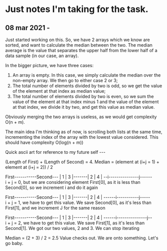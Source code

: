 # Just notes I'm taking for the task.

## 08 mar 2021 - 
Just started working on this. So, we have 2 arrays which we know are sorted, and want to calculate the median between the two. The median average is the value that separates the upper half from the lower half of a data sample (in our case, an array).

In the bigger picture, we have three cases:
1. An array is empty. In this case, we simply calculate the median over the non-empty array. We then go to either case 2 or 3;
2. The total number of elements divided by two is odd, so we get the value of the element at that index as median value;
3. The total number of elements divided by two is even, so we sum the value of the element at that index minus 1 and the value of the element at that index, we divide it by two, and get this value as median value.

Obviously merging the two arrays is useless, as we would get complexity O(n + m). 

The main idea I'm thinking as of now, is scrolling both lists at the same time, incrementing the index of the array with the lowest value considered. This should have complexity O(log(n + m))

Quick ascii art for reference to my future self ---

(Length of First) + (Length of Second) = 4. 
Median = (element at (i+j = 1) + element at (i+j = 2)) / 2

First-----------Second---
| 1 | 3 |-------| 2 | 4 |
--i---------------j------             
i + j = 0, but we are considering element First[0], as it is less than Second[0], so we increment i and do it again

First-----------Second---
| 1 | 3 |-------| 2 | 4 |
------i-----------j-----           
i + j = 1, we have to get this value. We save Second[0], as it's less than First[1], and we increment J for the same reason

First-----------Second---
| 1 | 3 |-------| 2 | 4 |
------i---------------j--           
i + j = 2, we have to get this value. We save First[1], as it's less than Second[1]. We got our two values, 2 and 3. We can stop iterating

Median = (2 + 3) / 2 = 2.5
Value checks out. We are onto something. Let's go baby.